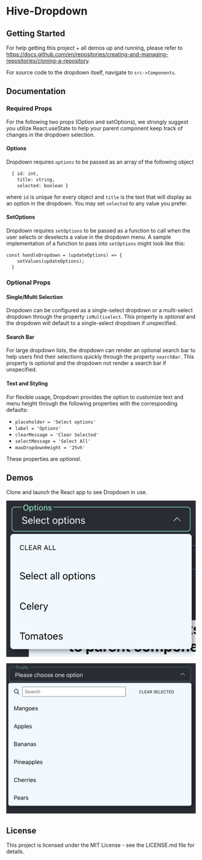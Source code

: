 # Hive-Dropdown

## Getting Started
For help getting this project + all demos up and running, please refer to https://docs.github.com/en/repositories/creating-and-managing-repositories/cloning-a-repository.

For source code to the dropdown itself, navigate to `src->Components`.

## Documentation

### Required Props
For the following two props (Option and setOptions), we strongly suggest you utilize React.useState to help your parent component keep track of changes in the dropdown selection.

#### Options
Dropdown requires `options` to be passed as an array of the following object
```
  { id: int,
    title: string,
    selected: boolean }
```
where `id` is unique for every object and `title` is the text that will display as an option in the dropdown. You may set `selected` to any value you prefer.

#### SetOptions
Dropdown requires `setOptions` to be passed as a function to call when the user selects or deselects a value in the dropdown menu. A sample implementation of a function to pass into `setOptions` might look like this:
```
const handleDropdown = (updateOptions) => {
    setValues(updateOptions);
  }
```

### Optional Props
#### Single/Multi Selection
Dropdown can be configured as a single-select dropdown or a multi-select dropdown through the property `isMultiselect`. This property is *optional* and the dropdown will default to a single-select dropdown if unspecified.

#### Search Bar
For large dropdown lists, the dropdown can render an optional search bar to help users find their selections quickly through the property `searchBar`. This property is *optional* and the dropdown not render a search bar if unspecified.

#### Text and Styling
For flexible usage, Dropdown provides the option to customize text and menu height through the following properties with the corresponding defaults: 
- `placeholder = 'Select options'`
- `label = 'Options'`
- `clearMessage = 'Clear Selected'`
- `selectMessage = 'Select All'`
- `maxDropdownHeight = '25vh'`

These properties are *optional*.

## Demos
Clone and launch the React app to see Dropdown in use.

![Demo without Search](/demo1.png "Demo without Search")

![Demo with Search](/demo2.png "Demo with Search")

## License
This project is licensed under the MIT License - see the LICENSE.md file for details.
